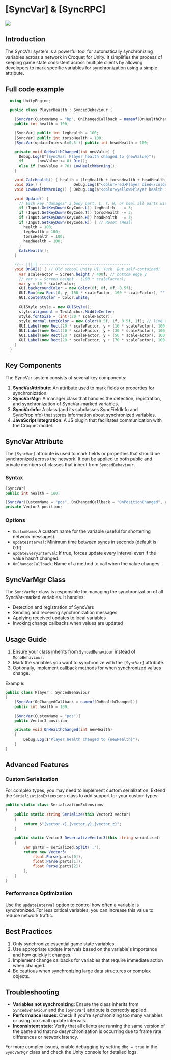 # [SyncVar] & [SyncRPC]


![](images/image24.png)

## Introduction

The SyncVar system is a powerful tool for automatically synchronizing variables across a network in Croquet for Unity. It simplifies the process of keeping game state consistent across multiple clients by allowing developers to mark specific variables for synchronization using a simple attribute.

## Full code example

```cs
  using UnityEngine;

  public class PlayerHealth : SyncedBehaviour {

    [SyncVar(CustomName = "hp", OnChangedCallback = nameof(OnHealthChanged) )] 
    public int health = 100;

    [SyncVar] public int legHealth = 100;
    [SyncVar] public int torsoHealth = 100;
    [SyncVar(updateInterval=0.5f)] public int headHealth = 100;

    private void OnHealthChanged(int newValue) {
      Debug.Log($"[SyncVar] Player health changed to {newValue}");
      if      (newValue <= 0) Die();
      else if (newValue < 70) LowHealthWarning();
    }

    void CalcHealth() { health = (legHealth + torsoHealth + headHealth) / 3; }
    void Die() {              Debug.Log($"<color=red>Player died</color> health:{health}"); }
    void LowHealthWarning() { Debug.Log($"<color=yellow>Player health is low</color> health:{health}"); }

    void Update() {
      // Each key "damages" a body part, L, T, H, or heal all parts with R!
      if (Input.GetKeyDown(KeyCode.L)) legHealth   -= 3;
      if (Input.GetKeyDown(KeyCode.T)) torsoHealth -= 3;
      if (Input.GetKeyDown(KeyCode.H)) headHealth  -= 3; 
      if (Input.GetKeyDown(KeyCode.R)) { // Reset (Heal)
        health = 100;
        legHealth = 100;
        torsoHealth = 100;
        headHealth = 100;
      }
      CalcHealth();
    }

    //-- ||||| ----------------------------------------
    void OnGUI() { // Old school Unity UI! Yuck. But self-contained!   =]
      var scaleFactor = Screen.height / 400f; // bottom edge y
      // var y = Screen.height - (100 * scaleFactor);
      var y = 10 * scaleFactor;
      GUI.backgroundColor = new Color(0f, 0f, 0f, 0.5f);
      GUI.Box(new Rect(0, y, 150 * scaleFactor, 100 * scaleFactor), ""); // panel background
      GUI.contentColor = Color.white;

      GUIStyle style = new GUIStyle();
      style.alignment = TextAnchor.MiddleCenter;
      style.fontSize = (int)(20 * scaleFactor);
      style.normal.textColor = new Color(0.5f, 1f, 0.5f, 1f); // lime green
      GUI.Label(new Rect(20 * scaleFactor, y + (10 * scaleFactor), 100 * scaleFactor, 20 * scaleFactor), $" Health: {health.ToString("F1")}",      style);
      GUI.Label(new Rect(20 * scaleFactor, y + (30 * scaleFactor), 100 * scaleFactor, 20 * scaleFactor), $" Leg:    {legHealth.ToString("F1")}",   style);
      GUI.Label(new Rect(20 * scaleFactor, y + (50 * scaleFactor), 100 * scaleFactor, 20 * scaleFactor), $" Torso:  {torsoHealth.ToString("F1")}", style);
      GUI.Label(new Rect(20 * scaleFactor, y + (70 * scaleFactor), 100 * scaleFactor, 20 * scaleFactor), $" Head:   {headHealth.ToString("F1")}",  style);
    }
  }
```

## Key Components

The SyncVar system consists of several key components:

1. **SyncVarAttribute**: An attribute used to mark fields or properties for synchronization.
2. **SyncVarMgr**: A manager class that handles the detection, registration, and synchronization of SyncVar-marked variables.
3. **SyncVarInfo**: A class (and its subclasses SyncFieldInfo and SyncPropInfo) that stores information about synchronized variables.
4. **JavaScript Integration**: A JS plugin that facilitates communication with the Croquet model.

## SyncVar Attribute

The `[SyncVar]` attribute is used to mark fields or properties that should be synchronized across the network. It can be applied to both public and private members of classes that inherit from `SyncedBehaviour`.

### Syntax

```csharp
[SyncVar]
public int health = 100;

[SyncVar(CustomName = "pos", OnChangedCallback = "OnPositionChanged", updateInterval = 0.5f)]
private Vector3 position;
```

### Options

- `CustomName`: A custom name for the variable (useful for shortening network messages).
- `updateInterval`: Minimum time between syncs in seconds (default is 0.1f).
- `updateEveryInterval`: If true, forces update every interval even if the value hasn't changed.
- `OnChangedCallback`: Name of a method to call when the value changes.

## SyncVarMgr Class

The `SyncVarMgr` class is responsible for managing the synchronization of all SyncVar-marked variables. It handles:

- Detection and registration of SyncVars
- Sending and receiving synchronization messages
- Applying received updates to local variables
- Invoking change callbacks when values are updated

## Usage Guide

1. Ensure your class inherits from `SyncedBehaviour` instead of `MonoBehaviour`.
2. Mark the variables you want to synchronize with the `[SyncVar]` attribute.
3. Optionally, implement callback methods for when synchronized values change.

Example:

```csharp
public class Player : SyncedBehaviour
{
    [SyncVar(OnChangedCallback = nameof(OnHealthChanged))]
    public int health = 100;

    [SyncVar(CustomName = "pos")]
    public Vector3 position;

    private void OnHealthChanged(int newHealth)
    {
        Debug.Log($"Player health changed to {newHealth}");
    }
}
```

## Advanced Features

### Custom Serialization

For complex types, you may need to implement custom serialization. Extend the `SerializationExtensions` class to add support for your custom types:

```csharp
public static class SerializationExtensions
{
    public static string Serialize(this Vector3 vector)
    {
        return $"{vector.x},{vector.y},{vector.z}";
    }

    public static Vector3 DeserializeVector3(this string serialized)
    {
        var parts = serialized.Split(',');
        return new Vector3(
            float.Parse(parts[0]),
            float.Parse(parts[1]),
            float.Parse(parts[2])
        );
    }
}
```

### Performance Optimization

Use the `updateInterval` option to control how often a variable is synchronized. For less critical variables, you can increase this value to reduce network traffic.

## Best Practices

1. Only synchronize essential game state variables.
2. Use appropriate update intervals based on the variable's importance and how quickly it changes.
3. Implement change callbacks for variables that require immediate action when changed.
4. Be cautious when synchronizing large data structures or complex objects.

## Troubleshooting

- **Variables not synchronizing**: Ensure the class inherits from `SyncedBehaviour` and the `[SyncVar]` attribute is correctly applied.
- **Performance issues**: Check if you're synchronizing too many variables or using too small update intervals.
- **Inconsistent state**: Verify that all clients are running the same version of the game and that no desynchronization is occurring due to frame rate differences or network latency.

For more complex issues, enable debugging by setting `dbg = true` in the `SyncVarMgr` class and check the Unity console for detailed logs.